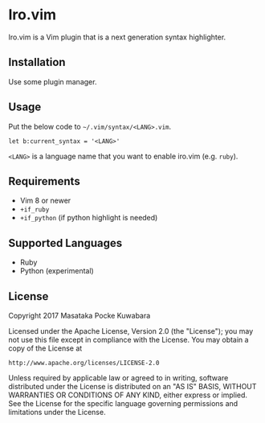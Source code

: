 Iro.vim
=====

Iro.vim is a Vim plugin that is a next generation syntax highlighter.




Installation
-------

Use some plugin manager.



Usage
-------

Put the below code to `~/.vim/syntax/<LANG>.vim`.

```vim
let b:current_syntax = '<LANG>'
```

`<LANG>` is a language name that you want to enable iro.vim (e.g. `ruby`).

Requirements
-----


- Vim 8 or newer
- `+if_ruby` 
- `+if_python` (if python highlight is needed)

Supported Languages
----------

- Ruby
- Python (experimental)

License
-------

Copyright 2017 Masataka Pocke Kuwabara

Licensed under the Apache License, Version 2.0 (the "License");
you may not use this file except in compliance with the License.
You may obtain a copy of the License at

    http://www.apache.org/licenses/LICENSE-2.0

Unless required by applicable law or agreed to in writing, software
distributed under the License is distributed on an "AS IS" BASIS,
WITHOUT WARRANTIES OR CONDITIONS OF ANY KIND, either express or implied.
See the License for the specific language governing permissions and
limitations under the License.
